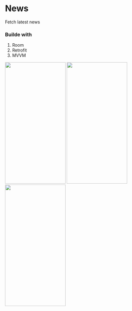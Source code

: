 # News
Fetch latest news

### Builde with
1. Room
2. Retrofit
3. MVVM

<img src="https://user-images.githubusercontent.com/30018260/109144007-ab686280-7786-11eb-8bef-fa1eb829971b.png" width="200" height="400" /> <img src="https://user-images.githubusercontent.com/30018260/109140729-eb2d4b00-7782-11eb-861f-2db471ab5527.png" width="200" height="400" /> <img src="https://user-images.githubusercontent.com/30018260/109144020-af948000-7786-11eb-9e16-9a80eef51f61.png" width="200" height="400" />
